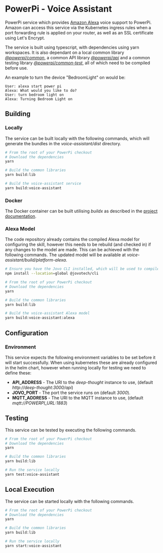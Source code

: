 # PowerPi - Voice Assistant

PowerPi service which provides [Amazon Alexa](https://developer.amazon.com/en-GB/alexa/devices) voice support to PowerPi. Amazon can access this service via the Kubernetes ingress rules when a port forwarding rule is applied on your router, as well as an SSL certificate using Let's Encrypt.

The service is built using typescript, with dependencies using yarn workspaces. It is also dependant on a local common library [_@powerpi/common_](../../common/node/common/README.md), a common API library [_@powerpi/api_](../../common/node/api/README.md) and a common testing library [_@powerpi/common-test_](../../common/node/common-test/README.md), all of which need to be compiled before use.

An example to turn the device "BedroomLight" on would be:

```
User: alexa start power pi
Alexa: What would you like to do?
User: turn bedroom light on
Alexa: Turning Bedroom Light on
```

## Building

### Locally

The service can be built locally with the following commands, which will generate the bundles in the _voice-assistant/dist_ directory.

```bash
# From the root of your PowerPi checkout
# Download the dependencies
yarn

# Build the common libraries
yarn build:lib

# Build the voice-assistant service
yarn build:voice-assistant
```

### Docker

The Docker container can be built utilising _buildx_ as described in the [project documentation](../../README.md#Building).

### Alexa Model

The code repository already contains the compiled Alexa model for configuring the skill, however this needs to be rebuild (and checked in) if any changes to the model are made. This can be achieved with the following commands. The updated model will be available at _voice-assistant/build/platform-alexa_.

```bash
# Ensure you have the Jovo CLI installed, which will be used to compile the Alexa model
npm install --location=global @jovotech/cli

# From the root of your PowerPi checkout
# Download the dependencies
yarn

# Build the common libraries
yarn build:lib

# Build the voice-assistant Alexa model
yarn build:voice-assistant:alexa
```

## Configuration

### Environment

This service expects the following environment variables to be set before it will start successfully. When using kubernetes these are already configured in the helm chart, however when running locally for testing we need to define these:

-   **API_ADDRESS** - The URI to the _deep-thought_ instance to use, (default _http://deep-thought:3000/api_)
-   **JOVO_PORT** - The port the service runs on (default _3000_).
-   **MQTT_ADDRESS** - The URI to the MQTT instance to use, (default _mqtt://POWERPI_URL:1883_)

## Testing

This service can be tested by executing the following commands.

```bash
# From the root of your PowerPi checkout
# Download the dependencies
yarn

# Build the common libraries
yarn build:lib

# Run the service locally
yarn test:voice-assistant
```

## Local Execution

The service can be started locally with the following commands.

```bash
# From the root of your PowerPi checkout
# Download the dependencies
yarn

# Build the common libraries
yarn build:lib

# Run the service locally
yarn start:voice-assistant
```
